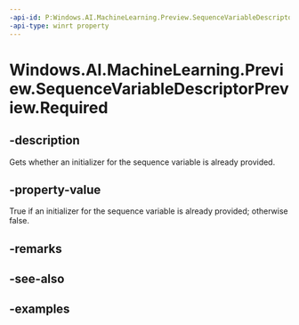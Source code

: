 ```yaml
---
-api-id: P:Windows.AI.MachineLearning.Preview.SequenceVariableDescriptorPreview.Required
-api-type: winrt property
---
```


<!-- Property syntax.
public bool Required { get; }
-->

# Windows.AI.MachineLearning.Preview.SequenceVariableDescriptorPreview.Required

## -description
Gets whether an initializer for the sequence variable is already provided.

## -property-value
True if an initializer for the sequence variable is already provided; otherwise false.

## -remarks

## -see-also

## -examples

